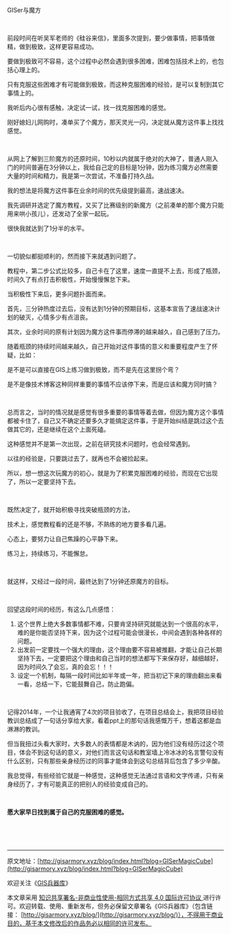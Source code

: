 GISer与魔方

<br>

前段时间在听吴军老师的《硅谷来信》，里面多次提到，要少做事情，把事情做精，做到极致，这样更容易成功。

要做到极致可不容易，这个过程中必然会遇到很多困难，困难包括技术上的，也包括心理上的。

只有克服这些困难才有可能做到极致，而这种克服困难的经验，是可以复制到其它事情上的。

我听后内心很有感触，决定试一试，找一找克服困难的感觉。

刚好媳妇儿网购时，凑单买了个魔方，那天灵光一闪，决定就从魔方这件事上找找感觉。

<br>

从网上了解到三阶魔方的还原时间，10秒以内就属于绝对的大神了，普通人刚入门的时间普遍在3分钟以上，我给自己定的目标是1分钟，因为练习魔方必然需要大量的时间和精力，我是第一次尝试，不准备打持久战。

我的想法是将魔方这件事在业余时间的优先级提到最高，速战速决。

我先调研并选定了魔方教程，又买了比赛级别的新魔方（之前凑单的那个魔方只能用来哄小孩儿），还发动了全家一起玩。

很快我就达到了1分半的水平。

<br>

一切貌似都挺顺利的，然而接下来就遇到问题了。

教程中，第二步公式比较多，自己卡在了这里，速度一直提不上去，形成了瓶颈，时间久了有点打击积极性，开始慢慢懈怠下来。

当积极性下来后，更多问题扑面而来。

首先，三分钟热度过去后，没有达到1分钟的预期目标，这基本宣告了速战速决计划的破灭，心情多少有点沮丧。

其次，业余时间的原有计划因为魔方这件事而停滞的越来越久，自己感到了压力。

随着瓶颈的持续时间越来越久，自己开始对这件事情的意义和重要程度产生了怀疑，比如：

是不是可以直接在GIS上练习做到极致，而不是先在这里拐个弯？

是不是像技术博客这种同样重要的事情不应该停下来，而是应该和魔方同时搞？

<br>

总而言之，当时的情况就是感觉有很多重要的事情等着去做，但因为魔方这个事情都被卡住了，自己又不确定还要多久才能搞定这件事，于是开始纠结是跳过这个去做其它的，还是继续在这个上面死磕。

这种感觉并不是第一次出现，之前在研究技术问题时，也会经常遇到。

以往的经验是，只要跳过去了，就再也不会被捡起来。

所以，想一想这次玩魔方的初心，就是为了积累克服困难的经验，而现在它出现了，所以一定要坚持下去。

<br>

既然决定了，就开始积极寻找突破瓶颈的方法，

技术上，感觉教程看的还是不够，不熟练的地方要多看几遍。

心态上，要努力让自己焦躁的心平静下来。

练习上，持续练习，不能懈怠。

<br>

就这样，又经过一段时间，最终达到了1分钟还原魔方的目标。

<br>

回望这段时间的经历，有这么几点感悟：

1. 这个世界上绝大多数事情都不难，只要肯坚持研究就能达到一个很高的水平，难的是你能否坚持下来，因为这个过程可能会很漫长，中间会遇到各种各样的问题。
3. 出发前一定要找一个强大的理由，这个理由要不容易被推翻，才能让自己长期坚持下去，一定要把这个理由和自己当时的想法都写下来保存好，越细越好，因为时间久了会忘，真的会忘！！！
5. 设定一个机制，每隔一段时间比如半年或一年，把当初记下来的理由翻出来看一看，总结一下，它能鼓舞自己，防止跑偏。

<br>

记得2014年，一个让我通宵了4次的项目验收了，在项目总结会上，我把项目经验教训总结成了一句话分享给大家，看着ppt上的那句话我感慨万千，想着这都是血淋淋的教训。

但当我扭过头看大家时，大多数人的表情都是木讷的，因为他们没有经历过这个项目，体会不到这句话的意义，对他们而言这句话和教室墙上冷冰冰的名言警句没有什么区别，只有那些亲身经历过的同事才能体会到这句总结背后包含了多少辛酸。

我总觉得，有些经验它就是一种感觉，这种感觉无法通过言语和文字传递，只有亲身经历了，才有可能真正的把别人的经验变成自己的。

<br>

**愿大家早日找到属于自己的克服困难的感觉。**

<br>

<br>

<br>

* * *


原文地址：[http://gisarmory.xyz/blog/index.html?blog=GISerMagicCube](http://gisarmory.xyz/blog/index.html?blog=GISerMagicCube)



欢迎关注《[GIS兵器库](http://gisarmory.xyz/blog/index.html?blog=wechat)》





本文章采用 [知识共享署名-非商业性使用-相同方式共享 4.0 国际许可协议 ](https://creativecommons.org/licenses/by-nc-sa/4.0/deed.zh)进行许可。欢迎转载、使用、重新发布，但务必保留文章署名《GIS兵器库》（包含链接： [http://gisarmory.xyz/blog/](http://gisarmory.xyz/blog/)），不得用于商业目的，基于本文修改后的作品务必以相同的许可发布。


